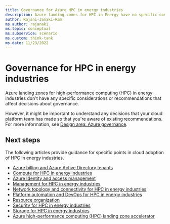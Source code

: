 ```yaml
---
title: Governance for Azure HPC in energy industries
description: Azure landing zones for HPC in Energy have no specific considerations or recommendations that affect decisions about governance.
author: Rajani-Janaki-Ram
ms.author: rajanaki
ms.topic: conceptual
ms.subservice: scenario
ms.custom: think-tank
ms.date: 11/23/2022
---
```


# Governance for HPC in energy industries

Azure landing zones for high-performance computing (HPC) in energy industries don't have any specific considerations or recommendations that affect decisions about governance.

However, it might be important to understand any decisions that your cloud platform team has made so that you're aware of existing recommendations. For more information, see [Design area: Azure governance](../../../ready/landing-zone/design-area/governance.md).

## Next steps

The following articles provide guidance for specific points in cloud adoption of HPC in energy industries.

- [Azure billing and Azure Active Directory tenants](./azure-billing-active-directory-tenant.md)
- [Compute for HPC in energy industries](./compute.md)
- [Azure Identity and access management](./identity-access-management.md)
- [Management for HPC in energy industries](./management.md)
- [Network topology and connectivity for HPC in energy industries](./network-topology-connectivity.md)
- [Platform automation and DevOps for HPC in energy industries](./platform-automation-devops.md)
- [Resource organization](./resource-organization.md)
- [Security for HPC in energy industries](./security.md)
- [Storage for HPC in energy industries](./storage.md)
- [Azure high-performance computing (HPC) landing zone accelerator](../azure-hpc-landing-zone-accelerator.md)
